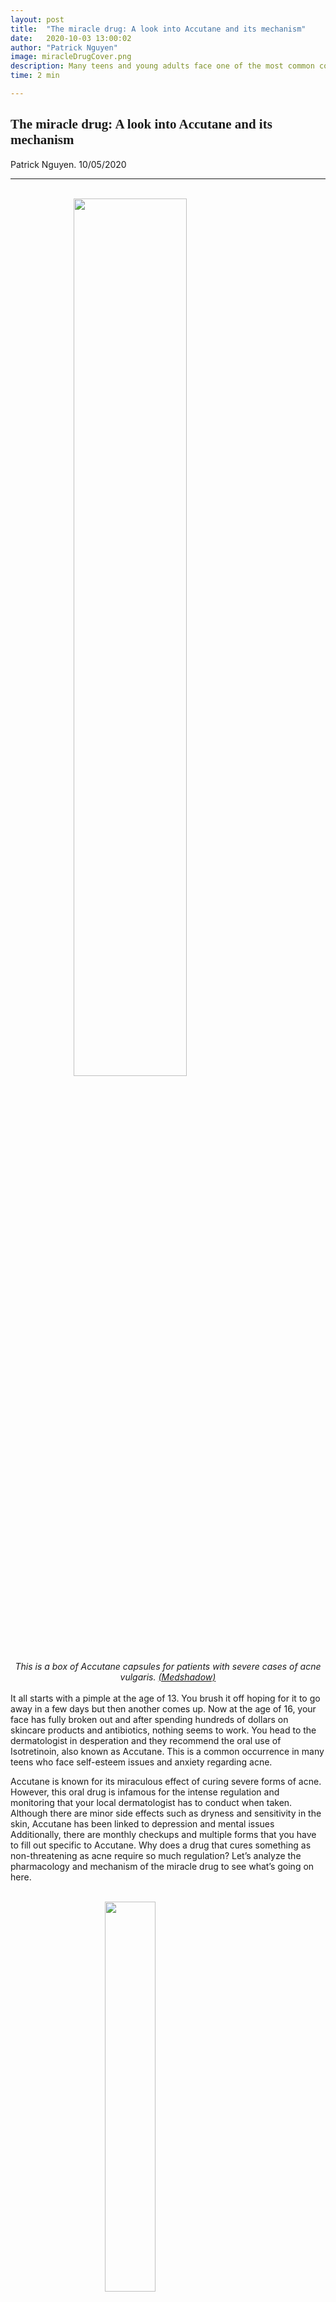 ```yaml
---
layout: post
title:  "The miracle drug: A look into Accutane and its mechanism"
date:   2020-10-03 13:00:02
author: "Patrick Nguyen"
image: miracleDrugCover.png
description: Many teens and young adults face one of the most common conditions; acne. Let’s take a look at the miracle-like yet controversial drug, Accutane, that has been curing acne since 1982.
time: 2 min

---
```

<h2 style="font-family: Ergonomique Bold">The miracle drug: A look into Accutane and its mechanism</h2>
Patrick Nguyen. 10/05/2020
<hr>

<br>
<img src="{{ site.baseurl }}/images/blogs/2020/october/miracleDrugOne.png" width="60%" style="display: block; margin: 0 auto"/>  
<center><i>This is a box of Accutane capsules for patients with severe cases of acne vulgaris. <a href="https://medshadow.org/a-short-history-of-accutane/" target="_blank">(Medshadow)</a></i></center>
<br>
It all starts with a pimple at the age of 13. You brush it off hoping for it to go away in a few days but then another comes up. Now at the age of 16, your face has fully broken out and after spending hundreds of dollars on skincare products and antibiotics, nothing seems to work. You head to the dermatologist in desperation and they recommend the oral use of Isotretinoin, also known as Accutane. This is a common occurrence in many teens who face self-esteem issues and anxiety regarding acne.

Accutane is known for its miraculous effect of curing severe forms of acne. However, this oral drug is infamous for the intense regulation and monitoring that your local dermatologist has to conduct when taken. Although there are minor side effects such as dryness and sensitivity in the skin, Accutane has been linked to depression and mental issues Additionally, there are monthly checkups and multiple forms that you have to fill out specific to Accutane. Why does a drug that cures something as non-threatening as acne require so much regulation? Let’s analyze the pharmacology and mechanism of the miracle drug to see what’s going on here.

<br>
<img src="{{ site.baseurl }}/images/blogs/2020/october/miracleDrugTwo.png" width="40%" style="display: block; margin: 0 auto"/>  
<center><i>This is the chemical structure of Isotretinoin.(PubChem)</i></center>
<br>
To start, your sebaceous glands, located in the dermis (region below the outermost layer of your skin), naturally produce an oil called sebum made up of lipids such as triglycerides and fatty acids. This keeps your face hydrated and maintains a barrier from the outside world. However, many patients with acne overproduce sebum, therefore clogging their pores. That’s when Propionibacterium acnes (P. acnes), a naturally occurring bacteria that live on your skin, come in. These bacteria love to live in sebum, so with more sebum, there come more P. acnes. As a result, your skin induces an immune response as a result of the excessive amount of P. acnes, which leads to acne. Accutane then comes in to reduce sebum production by shrinking the oil glands. When the oil glands do not produce sebum, P. acnes cannot colonize, and therefore, there is a reduction in skin inflammation. However, let’s dive into this more deeply from a biochemical point of view.

Accutane (13-cis-retinoic acid) is a derivative of Vitamin A which has been proven to be beneficial for the skin in many ways. Forms of Vitamin A are called retinoids and they include other medications such as Tretinoin, which is also used in acne treatment. Although the exact mechanism of Accutane is unknown, there are key chemicals that have been noted to contribute to the efficacy of Accutane. Once Accutane is introduced into the body, it increases the levels of neutrophil gelatinase-associated lipocalin (NGAL). NGAL has been observed to increase the apoptosis (programmed cell death) of sebocytes. Sebocytes are the cells involved in the sebaceous glands and the production of sebum. Because NGAL leads to apoptosis in the sebaceous gland, there is less sebum produced in the skin. According to a <a href="https://aac.asm.org/content/54/4/1580" target="_blank">research paper by Marcus Miethke and Arne Skerra</a>, NGAL also interferes with the colonization of P. acnes by interfering with a certain mechanism regarding iron acquisition. This gives Accutane its antimicrobial properties against the gram-positive bacteria. Although there are many other factors that come into play, NGAL is key. There is still a lot of gray area concerning the exact processes, which has led to multiple studies being conducted today.

<br>
<img src="{{ site.baseurl }}/images/blogs/2020/october/miracleDrugThree.jpg" width="40%" style="display: block; margin: 0 auto"/>  
<center><i>This is a diagram of Sebaceous Gland with Sebocytes. <a href="https://www.sciencedirect.com/science/article/abs/pii/S1357272509003471" target="_blank">(ScienceDirect)</a></i></center>
<br>
So why does Accutane have a connection with mental problems in patients? According to a <a href="https://www.ncbi.nlm.nih.gov/pmc/articles/PMC2637283/" target="_blank">study on mice and rats regarding the psychopathology of Isotretinoin</a>, researchers have come to the conclusion that retinoids (derivatives of Vitamin A) bind to dopaminergic receptors in the central nervous system (CNS). This disrupts the structure of the receptors and neurotransmission in the brain leading to a decrease in dopamine levels. Dopamine is known as the chemical linked with happiness and excitement. Although there are other mechanisms that occur in the brain due to Isotretinoin, it is safe to assume that it does indeed affect the nervous system, explaining why there are many regulations regarding this drug.

The next time you go to the dermatologist for a solution to your acne, remember to take the time to consider the potency of this drug and its drawbacks. Accutane is a very powerful drug and can affect the body as a whole. If you are on Accutane and have experienced depression, headaches or suicidal thoughts, it is urged to stop taking the medication immediately. Although the drawbacks are daunting, it is not a common occurrence in all patients. Speaking from my personal experience, there have only been events of dryness on the skin and nosebleeds. The miracle drug has the ability to permanently cure your acne after several months of dosage and monitoring, leading to a happier, more confident individual.

Cover Photo: (Hospital & Healthcare Management)


<hr>
<img src="{{ site.baseurl }}/images/writingTeam/noProfile.jpg" width="170" style="float: left; margin-right: 30px; margin-bottom: 20px;"/>
<div style="margin-bottom: 5%;">
<span style="font-size: 30px; font-weight: 900;">Patrick Nguyen</span>
<br>Patrick is a rising junior at Sage Hill School who enjoys studying cosmetic science and playing tennis. Through InterSTEM, Patrick aspires to help underrepresented communities have access to STEM education and stimulate their curiosity for science.


</div>
